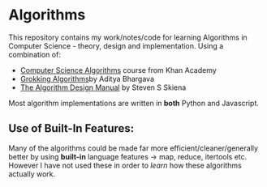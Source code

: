# Algorithms
This repository contains my work/notes/code for learning Algorithms in Computer Science - theory, design and implementation. Using a combination of:
* [Computer Science Algorithms](https://www.khanacademy.org/computing/computer-science/algorithms) course from Khan Academy 
* [Grokking Algorithms](https://www.amazon.co.uk/Grokking-Algorithms-illustrated-programmers-curious/dp/1617292230)by Aditya Bhargava
* [The Algorithm Design Manual](https://www.amazon.co.uk/Algorithm-Design-Manual-Steven-Skiena-ebook/dp/B00B8139Z8/ref=tmm_kin_swatch_0?_encoding=UTF8&qid=&sr=) by Steven S Skiena

Most algorithm implementations are written in **both** Python and Javascript.

## Use of Built-In Features:
Many of the algorithms could be made far more efficient/cleaner/generally better by using **built-in** language features -> map, reduce, itertools etc. However I have not used these in order to *learn* how these algorithms actually work. 